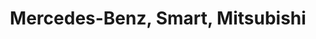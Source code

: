 ---
title: "Mercedes-Benz, Smart, Mitsubishi"
url: /weiden-am-see-neusield/mercedes-benz-smart-mitsubishi/
shop: Autohaus
---